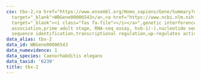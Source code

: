 ```yaml
---
csv: tbx-2,<a href="https://www.ensembl.org/Homo_sapiens/Gene/Summary?db=core;g=WBGene00006543"
  target="_blank">WBGene00006543</a>,<a href="https://www.ncbi.nlm.nih.gov/pubmed/30894454"
  target="_blank"><i class="fas fa-file"></i></a>",genetic interference,functional
  association,prime adult stage, RNA-seq assay, hsb-1(-),nucleotide sequence identification,nucleotide
  sequence identification,transcriptional regulation,up-regulates activity
data_alias: tbx-2
data_id: WBGene00006543
data_numevidence: 1
data_species: Caenorhabditis elegans
data_taxid: '6239'
title: tbx-2
---
```

